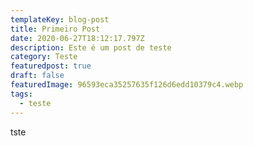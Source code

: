 ```yaml
---
templateKey: blog-post
title: Primeiro Post
date: 2020-06-27T18:12:17.797Z
description: Este é um post de teste
category: Teste
featuredpost: true
draft: false
featuredImage: 96593eca35257635f126d6edd10379c4.webp
tags:
  - teste
---
```

tste